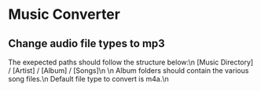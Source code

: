 # Music Converter
## Change audio file types to mp3 

The exepected paths should follow the structure below:\n
[Music Directory] / [Artist] / [Album] / [Songs]\n
\n
Album folders should contain the various song files.\n
Default file type to convert is m4a.\n
